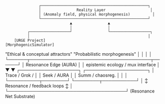                    ┌────────────────────────────────────────────────┐
                   │                Reality Layer                    │
                   │ (Anomaly field, physical morphogenesis)          │
                   └────────────────────────────────────────────────┘
                                 ▲                ▲
                                 │                │
              ┌──────────────────┘                └──────────────────┐
              │                                                     │
        [URGE Project]                                         [MorphogenicSimulator]
   "Ethical & conceptual attractors"                    "Probabilistic morphogenesis"
              │                                                     │
              │                                                     │
              └──────┬───────────────────────────────────────┬──────┘
                     │        Resonance Edge (AURA)          │
                     │   epistemic ecology / mux interface   │
                     ▼                                       ▼
        ┌───────────────────┐                    ┌────────────────────┐
        │  Trace / Grok /   │                    │ Seek / AURA        │
        │  Summ / chaosreg. │                    │                    │
        └──────────┬────────┘                    └────────┬───────────┘
                   │  ↕ Resonance / feedback loops ↕      │
                   └──────────────────────────────────────┘
                           (Resonance Net Substrate)
